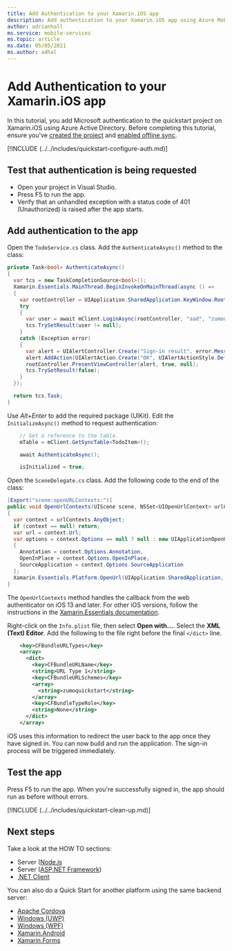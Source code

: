 ```yaml
---
title: Add Authentication to your Xamarin.iOS app
description: Add authentication to your Xamarin.iOS app using Azure Mobile Apps with our tutorial.
author: adrianhall
ms.service: mobile-services
ms.topic: article
ms.date: 05/05/2021
ms.author: adhal
---
```


# Add Authentication to your Xamarin.iOS app

In this tutorial, you add Microsoft authentication to the quickstart project on Xamarin.iOS using Azure Active Directory. Before completing this tutorial, ensure you've [created the project](./index.md) and [enabled offline sync](./offline.md).

[!INCLUDE (../../includes/quickstart-configure-auth.md)]

## Test that authentication is being requested

* Open your project in Visual Studio.
* Press F5 to run the app.
* Verify that an unhandled exception with a status code of 401 (Unauthorized) is raised after the app starts.

## Add authentication to the app

Open the `TodoService.cs` class.  Add the `AuthenticateAsync()` method to the class:

``` csharp
private Task<bool> AuthenticateAsync()
{
  var tcs = new TaskCompletionSource<bool>();
  Xamarin.Essentials.MainThread.BeginInvokeOnMainThread(async () =>
  {
    var rootController = UIApplication.SharedApplication.KeyWindow.RootViewController;
    try
    {
      var user = await mClient.LoginAsync(rootController, "aad", "zumoquickstart");
      tcs.TrySetResult(user != null);
    }
    catch (Exception error)
    {
      var alert = UIAlertController.Create("Sign-in result", error.Message, UIAlertControllerStyle.Alert);
      alert.AddAction(UIAlertAction.Create("OK", UIAlertActionStyle.Default, null));
      rootController.PresentViewController(alert, true, null);
      tcs.TrySetResult(false);
    }
  });

  return tcs.Task;
}
```

Use _Alt+Enter_ to add the required package (UIKit). Edit the `InitializeAsync()` method to request authentication:

``` csharp
    // Get a reference to the table.
    mTable = mClient.GetSyncTable<TodoItem>();

    await AuthenticateAsync();

    isInitialized = true;
```

Open the `SceneDelegate.cs` class.  Add the following code to the end of the class:

``` csharp
[Export("scene:openURLContexts:")]
public void OpenUrlContexts(UIScene scene, NSSet<UIOpenUrlContext> urlContexts)
{
  var context = urlContexts.AnyObject;
  if (context == null) return;
  var url = context.Url;
  var options = context.Options == null ? null : new UIApplicationOpenUrlOptions
  {
    Annotation = context.Options.Annotation,
    OpenInPlace = context.Options.OpenInPlace,
    SourceApplication = context.Options.SourceApplication
  };
  Xamarin.Essentials.Platform.OpenUrl(UIApplication.SharedApplication, url, options.Dictionary);
}
```

The `OpenUrlContexts` method handles the callback from the web authenticator on iOS 13 and later.  For other iOS versions, follow the instructions in the [Xamarin.Essentials documentation](https://docs.microsoft.com/xamarin/essentials/web-authenticator?context=xamarin%2Fios&tabs=ios).

Right-click on the `Info.plist` file, then select **Open with...**.  Select the **XML (Text) Editor**.  Add the following to the file right before the final `</dict>` line.

``` xml
    <key>CFBundleURLTypes</key>
    <array>
      <dict>
        <key>CFBundleURLName</key>
        <string>URL Type 1</string>
        <key>CFBundleURLSchemes</key>
        <array>
          <string>zumoquickstart</string>
        </array>
        <key>CFBundleTypeRole</key>
        <string>None</string>
      </dict>
    </array>
```

iOS uses this information to redirect the user back to the app once they have signed in.  You can now build and run the application.  The sign-in process will be triggered immediately.

## Test the app

Press F5 to run the app.  When you're successfully signed in, the app should run as before without errors.

[!INCLUDE (../../includes/quickstart-clean-up.md)]

## Next steps

Take a look at the HOW TO sections:

* Server ([Node.js](../../howto/server/nodejs.md)
* Server ([ASP.NET Framework](../../howto/server/dotnet-framework.md))
* [.NET Client](../../howto/client/dotnet.md)

You can also do a Quick Start for another platform using the same backend server:

* [Apache Cordova](../cordova/index.md)
* [Windows (UWP)](../uwp/index.md)
* [Windows (WPF)](../wpf/index.md)
* [Xamarin.Android](../xamarin-android/index.md)
* [Xamarin.Forms](../xamarin-forms/index.md)
